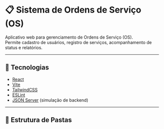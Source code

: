# 📋 Sistema de Ordens de Serviço (OS)

Aplicativo web para gerenciamento de Ordens de Serviço (OS).  
Permite cadastro de usuários, registro de serviços, acompanhamento de status e relatórios.

---

## 🚀 Tecnologias
- [React](https://react.dev/)
- [Vite](https://vitejs.dev/)
- [TailwindCSS](https://tailwindcss.com/)
- [ESLint](https://eslint.org/)
- [JSON Server](https://github.com/typicode/json-server) (simulação de backend)

---

## 📂 Estrutura de Pastas
